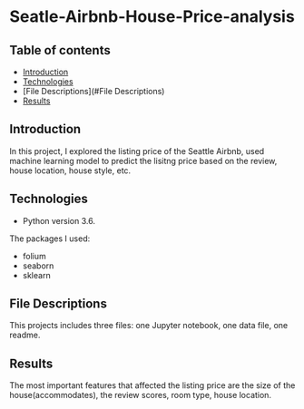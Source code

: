 # Seatle-Airbnb-House-Price-analysis

## Table of contents
* [Introduction](#Introduction)
* [Technologies](#Technologies)
* [File Descriptions](#File Descriptions)
* [Results](#Results)

## Introduction
In this project, I explored the listing price of the Seattle Airbnb, used machine learning model to predict the lisitng price based on the review, house location, house style, etc. 

## Technologies
* Python version 3.6.

The packages I used:
* folium
* seaborn
* sklearn
	
## File Descriptions

This projects includes three files: one Jupyter notebook, one data file, one readme. 
 
## Results
 
The most important features that affected the listing price are the size of the house(accommodates), the review scores, room type, house location. 
